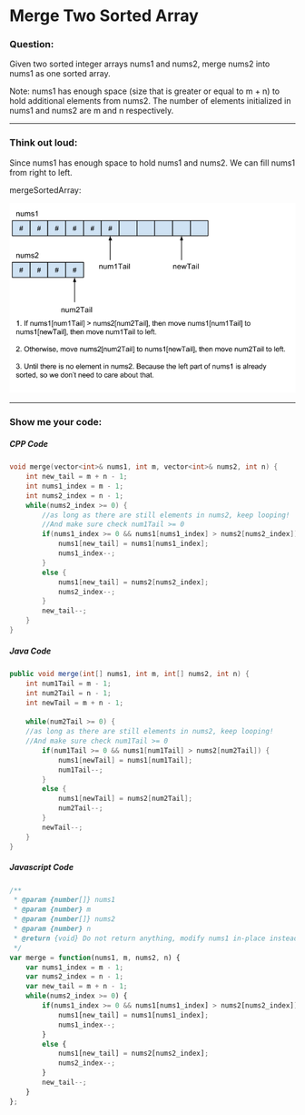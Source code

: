 # Merge Two Sorted Array

### Question:

Given two sorted integer arrays nums1 and nums2, merge nums2 into nums1 as one sorted array.

Note:
nums1 has enough space (size that is greater or equal to m + n) to hold additional elements from nums2. The number of elements initialized in nums1 and nums2 are m and n respectively.

---

### Think out loud:

Since nums1 has enough space to hold nums1 and nums2. We can fill nums1 from right to left.

mergeSortedArray:

![](mergesortedarray.png)

---

### Show me your code:

##### CPP Code

```cpp
void merge(vector<int>& nums1, int m, vector<int>& nums2, int n) {
    int new_tail = m + n - 1;
    int nums1_index = m - 1;
    int nums2_index = n - 1;
    while(nums2_index >= 0) {
        //as long as there are still elements in nums2, keep looping!
        //And make sure check num1Tail >= 0
        if(nums1_index >= 0 && nums1[nums1_index] > nums2[nums2_index]) {
            nums1[new_tail] = nums1[nums1_index];
            nums1_index--;
        }
        else {
            nums1[new_tail] = nums2[nums2_index];
            nums2_index--;
        }
        new_tail--;
    }
}
```

##### Java Code

```java
public void merge(int[] nums1, int m, int[] nums2, int n) {
    int num1Tail = m - 1;
    int num2Tail = n - 1;
    int newTail = m + n - 1;

    while(num2Tail >= 0) {
    //as long as there are still elements in nums2, keep looping!
    //And make sure check num1Tail >= 0
        if(num1Tail >= 0 && nums1[num1Tail] > nums2[num2Tail]) {
            nums1[newTail] = nums1[num1Tail];
            num1Tail--;
        }
        else {
            nums1[newTail] = nums2[num2Tail];
            num2Tail--;
        }
        newTail--;
    }
}
```

##### Javascript Code

```javascript
/**
 * @param {number[]} nums1
 * @param {number} m
 * @param {number[]} nums2
 * @param {number} n
 * @return {void} Do not return anything, modify nums1 in-place instead.
 */
var merge = function(nums1, m, nums2, n) {
    var nums1_index = m - 1;
    var nums2_index = n - 1;
    var new_tail = m + n - 1;
    while(nums2_index >= 0) {
        if(nums1_index >= 0 && nums1[nums1_index] > nums2[nums2_index]) {
            nums1[new_tail] = nums1[nums1_index];
            nums1_index--;
        }
        else {
            nums1[new_tail] = nums2[nums2_index];
            nums2_index--;
        }
        new_tail--;
    }
};
```


